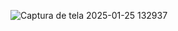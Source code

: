 ![Captura de tela 2025-01-25 132937](https://github.com/user-attachments/assets/6a1829b1-e4aa-4508-890e-5c68e101a751)
